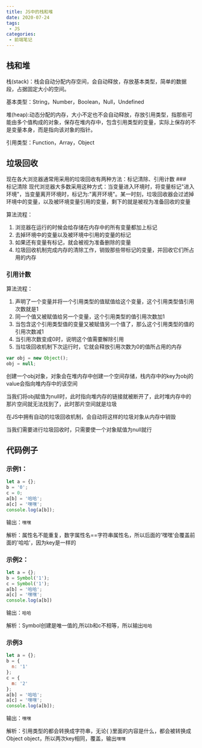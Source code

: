 ```yaml
---
title: JS中的栈和堆
date: 2020-07-24
tags:
 - JS
categories:
 - 前端笔记
---
```


## 栈和堆
栈(stack)：栈会自动分配内存空间，会自动释放，存放基本类型，简单的数据段，占据固定大小的空间。

基本类型：String，Number，Boolean，Null，Undefined

堆(heap):动态分配的内存，大小不定也不会自动释放，存放引用类型，指那些可能由多个值构成的对象，保存在堆内存中，包含引用类型的变量，实际上保存的不是变量本身，而是指向该对象的指针。

引用类型：Function，Array，Object

## 垃圾回收
现在各大浏览器通常用采用的垃圾回收有两种方法：标记清除、引用计数
###　标记清除
现代浏览器大多数采用这种方式：当变量进入环境时，将变量标记"进入环境"，当变量离开环境时，标记为:"离开环境"。某一时刻，垃圾回收器会过滤掉环境中的变量，以及被环境变量引用的变量，剩下的就是被视为准备回收的变量

算法流程：
1. 浏览器在运行的时候会给存储在内存中的所有变量都加上标记
2. 去掉环境中的变量以及被环境中引用的变量的标记
3. 如果还有变量有标记，就会被视为准备删除的变量
4. 垃圾回收机制完成内存的清除工作，销毁那些带标记的变量，并回收它们所占用的内存
### 引用计数
算法流程：
1. 声明了一个变量并将一个引用类型的值赋值给这个变量，这个引用类型值引用次数就是1
2. 同一个值又被赋值给另一个变量，这个引用类型的值引用次数加1
3. 当包含这个引用类型值的变量又被赋值另一个值了，那么这个引用类型的值的引用次数减1
4. 当引用次数变成0时，说明这个值需要解除引用
5. 当垃圾回收机制下次运行时，它就会释放引用次数为0的值所占用的内存
```js
var obj = new Object();
obj = null;
```
创建一个obj对象，对象会在堆内存中创建一个空间存储，栈内存中的key为obj的value会指向堆内存中的该空间

当我们将obj赋值为null时，此时指向堆内存的链接就被断开了，此时堆内存中的那片空间就无法找到了，此时那片空间就是垃圾

在JS中拥有自动的垃圾回收机制，会自动将这样的垃圾对象从内存中销毁

当我们需要进行垃圾回收时，只需要使一个对象赋值为null就行

## 代码例子
### 示例1：
```js
let a = {};
b = '0';
c = 0;
a[b] = '哈哈';
a[c] = '嘿嘿';
console.log(a[b]);
```
输出：`嘿嘿`

解析：属性名不能重复，数字属性名==字符串属性名，所以后面的'嘿嘿’会覆盖前面的'哈哈'，因为key是一样的

### 示例2：
```js
let a = {};
b = Symbol('1');
c = Symbol('1');
a[b] = '哈哈';
a[c] = '嘿嘿';
console.log(a[b])
```
输出：`哈哈`

解析：Symbol创建是唯一值的,所以b和c不相等，所以输出`哈哈`

### 示例3
```js
let a = {};
b = {
  n: '1'
};
c = {
  m: '2'
};
a[b] = '哈哈';
a[c] = '嘿嘿';
console.log(a[b]);
```
输出：`嘿嘿`

解析：引用类型的都会转换成字符串，无论{ }里面的内容是什么，都会被转换成Object object，所以两次key相同，覆盖，输出`嘿嘿`